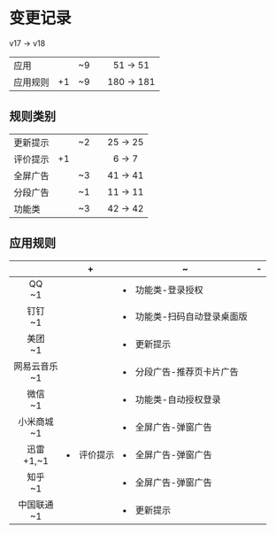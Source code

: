 # 变更记录

v17 -> v18

||||||
|-|:-:|:-:|:-:|:-:|
|应用||~9||51 -> 51|
|应用规则|+1|~9||180 -> 181|

## 规则类别

||||||
|-|:-:|:-:|:-:|:-:|
|更新提示||~2||25 -> 25|
|评价提示|+1|||6 -> 7|
|全屏广告||~3||41 -> 41|
|分段广告||~1||11 -> 11|
|功能类||~3||42 -> 42|

## 应用规则

||+|~|-|
|:-:|-|-|-|
|QQ<br>~1||<li>功能类-登录授权||
|钉钉<br>~1||<li>功能类-扫码自动登录桌面版||
|美团<br>~1||<li>更新提示||
|网易云音乐<br>~1||<li>分段广告-推荐页卡片广告||
|微信<br>~1||<li>功能类-自动授权登录||
|小米商城<br>~1||<li>全屏广告-弹窗广告||
|迅雷<br>+1,~1|<li>评价提示|<li>全屏广告-弹窗广告||
|知乎<br>~1||<li>全屏广告-弹窗广告||
|中国联通<br>~1||<li>更新提示||
